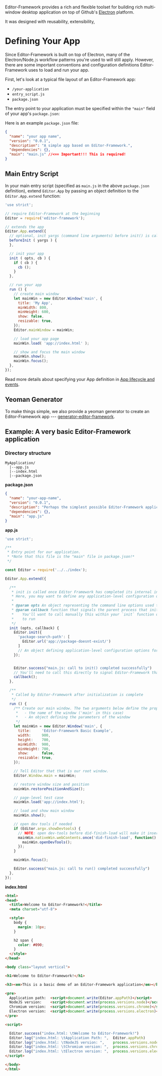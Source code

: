 Editor-Framework provides a rich and flexible toolset for building rich multi-window desktop application on top of Github's [Electron](https://github.com/electron/electron) platform.

It was designed with reusability, extensibility,


# Defining Your App

Since Editor-Framework is built on top of Electron, many of the Electron/Node.js workflow patterns you're used to will still apply.
However, there are some important conventions and configuration definitions Editor-Framework uses to load and run your app.

First, let's look at a typical file layout of an Editor-Framework app:

- `/your-application`
 - `entry_script.js`
 - `package.json`


The entry point to your application must be specified within the `"main"` field of your app's `package.json`:

Here is an example `package.json` file:

```json
{
  "name": "your app name",
  "version": "0.0.1",
  "description": "A simple app based on Editor-Framework.",
  "dependencies": {},
  "main": "main.js" //<== Important!!! This is required!
}
```

## Main Entry Script

In your main entry script (specified as `main.js` in the above `package.json` definition), extend `Editor.App` by passing an object definition to the `Editor.App.extend` function:


```javascript
'use strict';

// require Editor-Framework at the beginning
Editor = require('editor-framework');

// extends the app
Editor.App.extend({
  // optional, init yargs (command line arguments) before init() is called
  beforeInit ( yargs ) {
  },

  // init your app
  init ( opts, cb ) {
    if ( cb ) {
      cb ();
    }
  },

  // run your app
  run () {
    // create main window
    let mainWin = new Editor.Window('main', {
      title: 'My App',
      minWidth: 800,
      minHeight: 600,
      show: false,
      resizable: true,
    });
    Editor.mainWindow = mainWin;

    // load your app page
    mainWin.load( 'app://index.html' );

    // show and focus the main window
    mainWin.show();
    mainWin.focus();
  },
});
```

Read more details about specifying your App definition in [App lifecycle and events](./app-lifecycle-and-events.md).

## Yeoman Generator

To make things simple, we also provide a yeoman generator to create an Editor-Framework app --- [generator-editor-framework](http://github.com/editor-framework/generator).

## Example: A very basic Editor-Framework application

### Directory structure

```plain
MyApplication/
  |--app.js
  |--index.html
  |--package.json
```


**package.json**
```json
{
  "name": "your-app-name",
  "version": "0.0.1",
  "description": "Perhaps the simplest possible Editor-Framework application",
  "dependencies": {},
  "main": "app.js"
}
```


**app.js**
```javascript
'use strict';

/**
 * Entry point for our application.
 * *Note that this file is the "main" file in package.json!*
 */

const Editor = require('../../index');

Editor.App.extend({

  /**
   * init is called once Editor Framework has completed its internal initialization.
   * Here, you may want to define any application-level configuration or behavior.
   *
   * @param opts An object representing the command line options used to start this Application
   * @param callback function that signals the parent process that initialization is complete.
   *    You'll want to call manually this within your `init` function once you're ready for the application
   *    to run
   */
  init (opts, callback) {
    Editor.init({
      'package-search-path': [
        Editor.url('app://package-doesnt-exist/')
      ]
      // An object defining application-level configuration options for initialization will go here  
    });


    Editor.success("main.js: call to init() completed successfully")
    // You'll need to call this directly to signal Editor-Framework that you're ready to run the application
    callback();
  },

  /**
   * Called by Editor-Framework after initialization is complete
   */
  run () {
    /** Create our main window. The two arguments below define the properties of this window and are required:
     *   - the name of the window ('main' in this case)
     *   - An object defining the parameters of the window
     */
    let mainWin = new Editor.Window('main', {
      title:     'Editor-Framework Basic Example',
      width:     900,
      height:    700,
      minWidth:  900,
      minHeight: 700,
      show:      false,
      resizable: true,
    });

    // Tell Editor that that is our root window.
    Editor.Window.main = mainWin;

    // restore window size and position
    mainWin.restorePositionAndSize();

    // page-level test case
    mainWin.load('app://index.html');

    // load and show main window
    mainWin.show();

    // open dev tools if needed
    if (Editor.argv.showDevtools) {
      // NOTE: open dev-tools before did-finish-load will make it insert an unused <style> in page-level
      mainWin.nativeWin.webContents.once('did-finish-load', function() {
        mainWin.openDevTools();
      });
    }

    mainWin.focus();

    Editor.success("main.js: call to run() completed successfully")
  },
});
```


**index.html**
```html
<html>
<head>
  <title>Welcome to Editor-Framework!</title>
  <meta charset="utf-8">

  <style>
    body {
      margin: 10px;
    }

    h2 span {
      color: #090;
    }
  </style>
</head>

<body class="layout vertical">

<h1>Welcome to Editor-Framework!</h1>

<h3><em>This is a basic demo of an Editor-Framework application</em></h3>

<pre>
  Application path:  <script>document.write(Editor.appPath)</script>
  NodeJS version:    <script>document.write(process.versions.node)</script>
  Chromium version:  <script>document.write(process.versions.chrome)</script>
  Electron version:  <script>document.write(process.versions.electron)</script>
</pre>

<script>

  Editor.success("index.html: \tWelcome to Editor-Framework!")
  Editor.log("index.html: \tApplication Path: ",  Editor.appPath)
  Editor.log("index.html: \tNodeJS version: ",    process.versions.node)
  Editor.log("index.html: \tChromium version: ",  process.versions.chrome)
  Editor.log("index.html: \tElectron version: ",  process.versions.electron)
</script>

</body>
</html>
```
